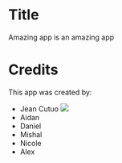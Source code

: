 # Title

Amazing app is an amazing app

# Credits

This app was created by:

- Jean Cutuo <img src="https://i.imgur.com/sfO1t3Q.jpg"></img>
- Aidan
- Daniel
- Mishal
- Nicole
- Alex
